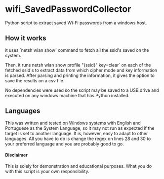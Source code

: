 # wifi_SavedPasswordCollector

Python script to extract saved Wi-Fi passwords from a windows host.

## How it works

it uses ´netsh wlan show´ command to fetch all the ssid's saved on the system.

Then, it runs netsh wlan show profile "{ssid}" key=clear´ on each of the fetched ssid's to extract data from which cipher mode and key information is parsed.
After parsing and printing the information, it gives the option to save the results on a csv file.

No dependencies were used so the script may be saved to a USB drive and executed on any windows machine that has Python installed.

## Languages

This was written and tested on Windows systems with English and Portuguese as the System Language, so it may not run as expected if the target is set to another language. It is, however, easy to adapt to other languages. All you have to do is change the regex on lines 28 and 30 to your preferred language and you are probably good to go.

#### Disclaimer
This is solely for demonstration and educational purposes. What you do with this script is your own responsibility.